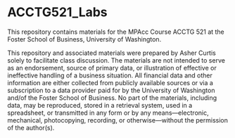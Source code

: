 # ACCTG521_Labs

This repository contains materials for the MPAcc Course ACCTG 521 at the Foster School of Business, University of Washington. 

This repository and associated materials were prepared by Asher Curtis solely to facilitate class discussion. The materials are not intended to serve as an endorsement, source of primary data, or illustration of effective or ineffective handling of a business situation. All financial data and other information are either collected from publicly available sources or via a subscription to a data provider paid for by the University of Washington and/of the Foster School of Business. No part of the materials, including data, may be reproduced, stored in a retrieval system, used in a spreadsheet, or transmitted in any form or by any means—electronic, mechanical, photocopying, recording, or otherwise—without the permission of the author(s).